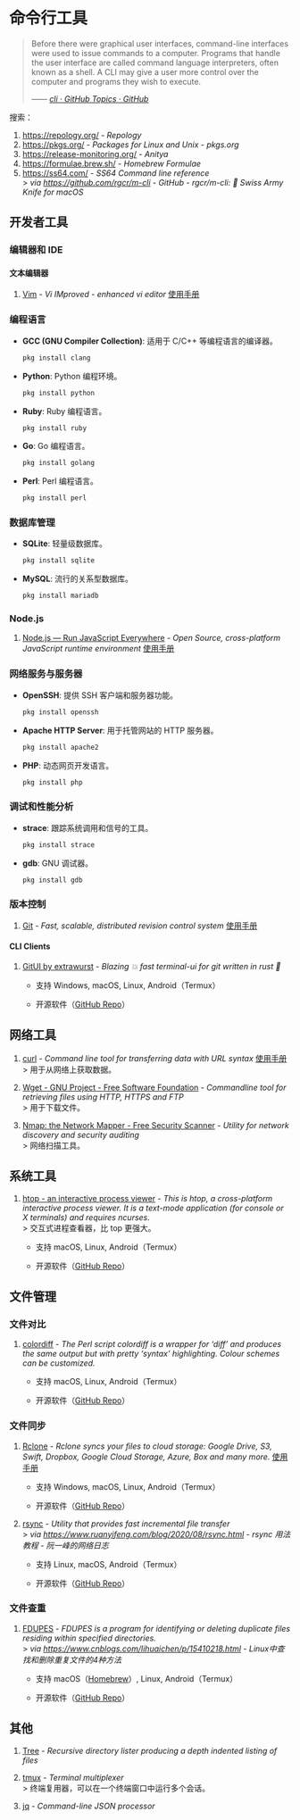 # 命令行工具

> Before there were graphical user interfaces, command-line interfaces were used to issue commands to a computer. Programs that handle the user interface are called command language interpreters, often known as a shell. A CLI may give a user more control over the computer and programs they wish to execute.
>
> <cite>—— [cli · GitHub Topics · GitHub](https://github.com/topics/cli)</cite>

搜索：

1. https://repology.org/ - *Repology*
2. https://pkgs.org/ - *Packages for Linux and Unix - pkgs.org*
3. https://release-monitoring.org/ - *Anitya*
4. https://formulae.brew.sh/ - *Homebrew Formulae*
5. https://ss64.com/ - *SS64 Command line reference* \
    \> _via https://github.com/rgcr/m-cli - *GitHub - rgcr/m-cli:  Swiss Army Knife for macOS*_

## 开发者工具

### 编辑器和 IDE

#### 文本编辑器

1. [Vim](https://www.vim.org) - *Vi IMproved - enhanced vi editor* [使用手册](os/tools/developer/editor/vim.md)

### 编程语言

- **GCC (GNU Compiler Collection)**: 适用于 C/C++ 等编程语言的编译器。
     ```bash
     pkg install clang
     ```
- **Python**: Python 编程环境。
     ```bash
     pkg install python
     ```
- **Ruby**: Ruby 编程语言。
     ```bash
     pkg install ruby
     ```
- **Go**: Go 编程语言。
     ```bash
     pkg install golang
     ```
- **Perl**: Perl 编程语言。
     ```bash
     pkg install perl
     ```

### 数据库管理

- **SQLite**: 轻量级数据库。
     ```bash
     pkg install sqlite
     ```
- **MySQL**: 流行的关系型数据库。
     ```bash
     pkg install mariadb
     ```

### Node.js

1. [Node.js — Run JavaScript Everywhere](https://nodejs.org/) - *Open Source, cross-platform JavaScript runtime environment* [使用手册](front-end/nodejs/README.md)

### 网络服务与服务器

- **OpenSSH**: 提供 SSH 客户端和服务器功能。
     ```bash
     pkg install openssh
     ```
- **Apache HTTP Server**: 用于托管网站的 HTTP 服务器。
     ```bash
     pkg install apache2
     ```
- **PHP**: 动态网页开发语言。
     ```bash
     pkg install php
     ```

### 调试和性能分析

- **strace**: 跟踪系统调用和信号的工具。
     ```bash
     pkg install strace
     ```
- **gdb**: GNU 调试器。
     ```bash
     pkg install gdb
     ```

### 版本控制

1. [Git](https://git-scm.com/) - *Fast, scalable, distributed revision control system* [使用手册](os/tools/developer/git.md)

#### CLI Clients

1. [GitUI by extrawurst](https://extrawurst.itch.io/gitui) - *Blazing 💥 fast terminal-ui for git written in rust 🦀*

    - 支持 Windows, macOS, Linux, Android（Termux）

    - 开源软件（[GitHub Repo](https://github.com/extrawurst/gitui)）

## 网络工具

1. [curl](https://curl.se/) - *Command line tool for transferring data with URL syntax* [使用手册](os/tools/developer/curl.md) \
    \> 用于从网络上获取数据。

2. [Wget - GNU Project - Free Software Foundation](https://www.gnu.org/software/wget/) - *Commandline tool for retrieving files using HTTP, HTTPS and FTP* \
    \> 用于下载文件。

3. [Nmap: the Network Mapper - Free Security Scanner](https://nmap.org/) - *Utility for network discovery and security auditing* \
    \> 网络扫描工具。

## 系统工具

1. [htop - an interactive process viewer](https://htop.dev/) - *This is htop, a cross-platform interactive process viewer. It is a text-mode application (for console or X terminals) and requires ncurses.* \
    \> 交互式进程查看器，比 top 更强大。

    - 支持 macOS, Linux, Android（Termux）

    - 开源软件（[GitHub Repo](https://github.com/htop-dev/htop)）

## 文件管理

### 文件对比

1. [colordiff](https://www.colordiff.org/) - *The Perl script colordiff is a wrapper for ‘diff’ and produces the same output but with pretty ‘syntax’ highlighting. Colour schemes can be customized.*

    - 支持 macOS, Linux, Android（Termux）

    - 开源软件（[GitHub Repo](https://github.com/daveewart/colordiff)）

### 文件同步

1. [Rclone](https://rclone.org/) - *Rclone syncs your files to cloud storage: Google Drive, S3, Swift, Dropbox, Google Cloud Storage, Azure, Box and many more.* [使用手册](os/tools/developer/rclone.md)

    - 支持 Windows, macOS, Linux, Android（Termux）

    - 开源软件（[GitHub Repo](https://github.com/rclone/rclone)）

2. [rsync](https://rsync.samba.org/) - *Utility that provides fast incremental file transfer* \
    \> _via https://www.ruanyifeng.com/blog/2020/08/rsync.html - *rsync 用法教程 - 阮一峰的网络日志*_

    - 支持 Linux, macOS, Android（Termux）

    - 开源软件（[GitHub Repo](https://github.com/RsyncProject/rsync)）

### 文件查重

1. [FDUPES](https://github.com/adrianlopezroche/fdupes) - *FDUPES is a program for identifying or deleting duplicate files residing within specified directories.* \
    \> _via https://www.cnblogs.com/lihuaichen/p/15410218.html - *Linux中查找和删除重复文件的4种方法*_

    - 支持 macOS（[Homebrew](https://formulae.brew.sh/formula/fdupes)）, Linux, Android（Termux）

    - 开源软件（[GitHub Repo](https://github.com/adrianlopezroche/fdupes)）

## 其他

1. [Tree](http://mama.indstate.edu/users/ice/tree/) - *Recursive directory lister producing a depth indented listing of files*

2. [tmux](https://github.com/tmux/tmux/wiki) - *Terminal multiplexer* \
    \> 终端复用器，可以在一个终端窗口中运行多个会话。

3. [jq](https://jqlang.github.io/jq/) - *Command-line JSON processor*
